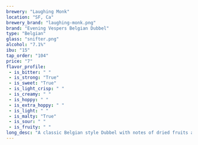 ```yaml
---
brewery: "Laughing Monk"
location: "SF, Ca"
brewery_brand: "laughing-monk.png"
brand: "Evening Vespers Belgian Dubbel"
type: "Belgian"
glass: "snifter.png"
alcohol: "7.1%"
ibu: "15"
tap_order: "104"
price: "7"
flavor_profile:
 - is_bitter: " "
 - is_strong: "True"
 - is_sweet: "True"
 - is_light_crisp: " "
 - is_creamy: " "
 - is_hoppy: " "
 - is_extra_hoppy: " "
 - is_light: " "
 - is_malty: "True"
 - is_sour: " "
 - is_fruity: " "
long_desc: "A classic Belgian style Dubbel with notes of dried fruits and chocolate emanate from the glass."
---
```


